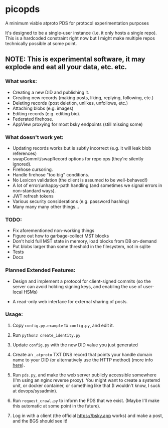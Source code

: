 # picopds
A minimum viable atproto PDS for protocol experimentation purposes

It's designed to be a single-user instance (i.e. it only hosts a single repo). This is a hardcoded constraint right now but I might make multiple repos technically possible at some point.

## NOTE: This is experimental software, it may explode and eat all your data, etc. etc.

### What works:

- Creating a new DID and publishing it.
- Creating new records (making posts, liking, replying, following, etc.)
- Deleting records (post deletion, unlikes, unfollows, etc.)
- Attaching blobs (e.g. images)
- Editing records (e.g. editing bio).
- Federated firehose.
- AppView proxying for most bsky endpoints (still missing some)

### What doesn't work yet:

- Updating records works but is subtly incorrect (e.g. it will leak blob references)
- swapCommit/swapRecord options for repo ops (they're silently ignored).
- Firehose cursoring.
- Handle firehose "too big" conditions.
- No Lexicon validation (the client is assumed to be well-behaved!)
- A lot of error/unhappy-path handling (and sometimes we signal errors in non-standard ways).
- JWT refresh tokens
- Various security considerations (e.g. password hashing)
- Many many many other things...

### TODO:

 - Fix aforementioned non-working things
 - Figure out how to garbage-collect MST blocks
 - Don't hold full MST state in memory, load blocks from DB on-demand
 - Put blobs larger than some threshold in the filesystem, not in sqlite
 - Tests
 - Docs

### Planned Extended Features:

 - Design and implement a protocol for client-signed commits (so the server can avoid holding signing keys, and enabling the use of user-local HSMs)

 - A read-only web interface for external sharing of posts.

### Usage:

1. Copy `config.py.example` to `config.py`, and edit it.

2. Run `python3 create_identity.py`

3. Update `config.py` with the new DID value you just generated

4. Create an `_atproto` TXT DNS record that points your handle domain name to your DID (or alternatively use the HTTP method) (more info [here](https://blueskyweb.xyz/blog/4-28-2023-domain-handle-tutorial)).

5. Run `pds.py`, and make the web server publicly accessible somewhere (I'm using an nginx reverse proxy). You might want to create a systemd unit, or docker container, or something like that (I wouldn't know, I suck at devops/sysadmin).

6. Run `request_crawl.py` to inform the PDS that we exist. (Maybe I'll make this automatic at some point in the future).

7. Log in with a client (the official https://bsky.app works) and make a post, and the BGS should see it!

